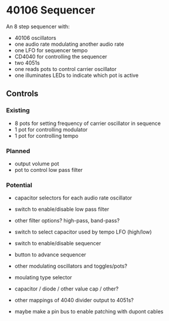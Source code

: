 # 40106 Sequencer

An 8 step sequencer with:
 * 40106 oscillators
  * one audio rate modulating another audio rate
  * one LFO for sequencer tempo
 * CD4040 for controlling the sequencer
 * two 4051s
  * one reads pots to control carrier oscillator
  * one illuminates LEDs to indicate which pot is active

## Controls

### Existing

 * 8 pots for setting frequency of carrier oscillator in sequence
 * 1 pot for controlling modulator
 * 1 pot for controlling tempo

### Planned

 * output volume pot
 * pot to control low pass filter


### Potential

 * capacitor selectors for each audio rate oscillator

 * switch to enable/disable low pass filter
 * other filter options?  high-pass, band-pass?

 * switch to select capacitor used by tempo LFO (high/low)

 * switch to enable/disable sequencer
 * button to advance sequencer

 * other modulating oscillators and toggles/pots?

 * moulating type selector
  * capacitor / diode / other value cap / other?


 * other mappings of 4040 divider output to 4051s?
  * maybe make a pin bus to enable patching with dupont cables
